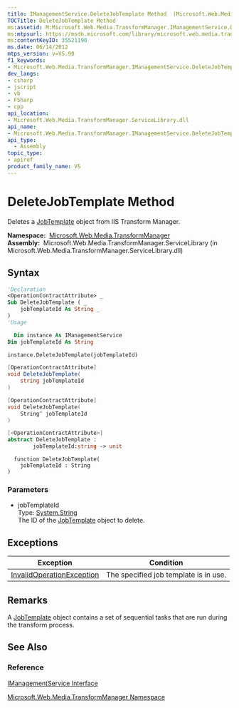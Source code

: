 ```yaml
---
title: IManagementService.DeleteJobTemplate Method  (Microsoft.Web.Media.TransformManager)
TOCTitle: DeleteJobTemplate Method
ms:assetid: M:Microsoft.Web.Media.TransformManager.IManagementService.DeleteJobTemplate(System.String)
ms:mtpsurl: https://msdn.microsoft.com/library/microsoft.web.media.transformmanager.imanagementservice.deletejobtemplate(v=VS.90)
ms:contentKeyID: 35521190
ms.date: 06/14/2012
mtps_version: v=VS.90
f1_keywords:
- Microsoft.Web.Media.TransformManager.IManagementService.DeleteJobTemplate
dev_langs:
- csharp
- jscript
- vb
- FSharp
- cpp
api_location:
- Microsoft.Web.Media.TransformManager.ServiceLibrary.dll
api_name:
- Microsoft.Web.Media.TransformManager.IManagementService.DeleteJobTemplate
api_type:
  - Assembly
topic_type:
- apiref
product_family_name: VS
---
```


# DeleteJobTemplate Method

Deletes a [JobTemplate](jobtemplate-class-microsoft-web-media-transformmanager.md) object from IIS Transform Manager.

**Namespace:**  [Microsoft.Web.Media.TransformManager](microsoft-web-media-transformmanager-namespace.md)  
**Assembly:**  Microsoft.Web.Media.TransformManager.ServiceLibrary (in Microsoft.Web.Media.TransformManager.ServiceLibrary.dll)

## Syntax

```vb
'Declaration
<OperationContractAttribute> _
Sub DeleteJobTemplate ( _
    jobTemplateId As String _
)
'Usage

  Dim instance As IManagementService
Dim jobTemplateId As String

instance.DeleteJobTemplate(jobTemplateId)
```

```csharp
[OperationContractAttribute]
void DeleteJobTemplate(
    string jobTemplateId
)
```

```cpp
[OperationContractAttribute]
void DeleteJobTemplate(
    String^ jobTemplateId
)
```

``` fsharp
[<OperationContractAttribute>]
abstract DeleteJobTemplate : 
        jobTemplateId:string -> unit 
```

```jscript
  function DeleteJobTemplate(
    jobTemplateId : String
)
```

### Parameters

  - jobTemplateId  
    Type: [System.String](https://msdn.microsoft.com/library/s1wwdcbf)  
    The ID of the [JobTemplate](jobtemplate-class-microsoft-web-media-transformmanager.md) object to delete.  

## Exceptions

|Exception|Condition|
|--- |--- |
|[InvalidOperationException](https://msdn.microsoft.com/library/2asft85a)|The specified job template is in use.|


## Remarks

A [JobTemplate](jobtemplate-class-microsoft-web-media-transformmanager.md) object contains a set of sequential tasks that are run during the transform process.

## See Also

### Reference

[IManagementService Interface](imanagementservice-interface-microsoft-web-media-transformmanager.md)

[Microsoft.Web.Media.TransformManager Namespace](microsoft-web-media-transformmanager-namespace.md)

